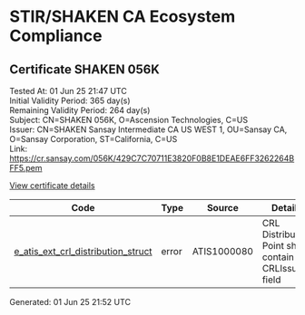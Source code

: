 # STIR/SHAKEN CA Ecosystem Compliance

## Certificate SHAKEN 056K

Tested At: 01 Jun 25 21:47 UTC\
Initial Validity Period: 365 day(s)\
Remaining Validity Period: 264 day(s)\
Subject: CN=SHAKEN 056K, O=Ascension Technologies, C=US\
Issuer: CN=SHAKEN Sansay Intermediate CA US WEST 1, OU=Sansay CA, O=Sansay Corporation, ST=California, C=US\
Link: https://cr.sansay.com/056K/429C7C70711E3820F0B8E1DEAE6FF3262264BFF5.pem

[View certificate details](https://x509.io/?cert=MIICqDCCAk6gAwIBAgIUQpx8cHEeOCDwuOHerm%2FzJiJkv%2FUwCgYIKoZIzj0EAwIwgYUxCzAJBgNVBAYTAlVTMRMwEQYDVQQIDApDYWxpZm9ybmlhMRswGQYDVQQKDBJTYW5zYXkgQ29ycG9yYXRpb24xEjAQBgNVBAsMCVNhbnNheSBDQTEwMC4GA1UEAwwnU0hBS0VOIFNhbnNheSBJbnRlcm1lZGlhdGUgQ0EgVVMgV0VTVCAxMB4XDTI1MDIyMDE4NDAyNFoXDTI2MDIyMDE4NDAyNFowRDELMAkGA1UEBhMCVVMxHzAdBgNVBAoMFkFzY2Vuc2lvbiBUZWNobm9sb2dpZXMxFDASBgNVBAMMC1NIQUtFTiAwNTZLMFkwEwYHKoZIzj0CAQYIKoZIzj0DAQcDQgAEw73tZrpCG7%2FiYwKEEsDZ4tmrgYBYqZOsxypqFtlyfElU9KHOwCwr24b9cuGlhHbWkS%2BwPMqw3nlMx%2FNxAXMvo6OB2zCB2DAWBggrBgEFBQcBGgQKMAigBhYEMDU2SzAXBgNVHSAEEDAOMAwGCmCGSAGG%2FwkBAQQwHQYDVR0OBBYEFCFFHkPWXJR7RKhjs%2Fqr8Jx8syzeMB8GA1UdIwQYMBaAFKzTk%2FVDQ8wKvkVYFxN9knzcwwFGMEcGA1UdHwRAMD4wPKA6oDiGNmh0dHBzOi8vYXV0aGVudGljYXRlLWFwaS5pY29uZWN0aXYuY29tL2Rvd25sb2FkL3YxL2NybDAMBgNVHRMBAf8EAjAAMA4GA1UdDwEB%2FwQEAwIHgDAKBggqhkjOPQQDAgNIADBFAiEAr0UZ3Km%2FpPi%2FJA%2F%2Bh46Z2M5TT0fJ%2BYf%2BHLruqSTqGwsCIDSREWp5qX%2FU657F2EQ6LpzT81XiKxPYM2RCawrK%2BBkv)

| Code | Type | Source | Details |
|------|------|--------|---------|
| [e_atis_ext_crl_distribution_struct](../../ISSUES/e_atis_ext_crl_distribution_struct/README.md) | error | ATIS1000080 | CRL Distribution Point shall contain a CRLIssuer field |


Generated: 01 Jun 25 21:52 UTC